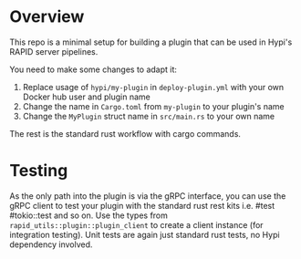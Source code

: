 # Overview

This repo is a minimal setup for building a plugin that can be used in Hypi's RAPID server pipelines.

You need to make some changes to adapt it:
1. Replace usage of `hypi/my-plugin` in `deploy-plugin.yml` with your own Docker hub user and plugin name
2. Change the name in `Cargo.toml` from `my-plugin` to your plugin's name
3. Change the `MyPlugin` struct name in `src/main.rs` to your own name

The rest is the standard rust workflow with cargo commands.

# Testing

As the only path into the plugin is via the gRPC interface, you can use the gRPC client to test your plugin with the standard rust rest kits i.e. #test #tokio::test and so on.
Use the types from `rapid_utils::plugin::plugin_client` to create a client instance (for integration testing).
Unit tests are again just standard rust tests, no Hypi dependency involved.
